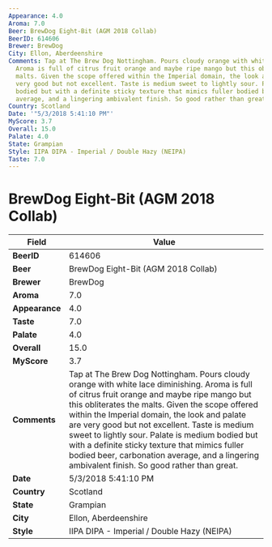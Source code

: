 ```yaml
---
Appearance: 4.0
Aroma: 7.0
Beer: BrewDog Eight-Bit (AGM 2018 Collab)
BeerID: 614606
Brewer: BrewDog
City: Ellon, Aberdeenshire
Comments: Tap at The Brew Dog Nottingham. Pours cloudy orange with white lace diminishing.
  Aroma is full of citrus fruit orange and maybe ripe mango but this obliterates the
  malts. Given the scope offered within the Imperial domain, the look and palate are
  very good but not excellent. Taste is medium sweet to lightly sour. Palate is medium
  bodied but with a definite sticky texture that mimics fuller bodied beer, carbonation
  average, and a lingering ambivalent finish. So good rather than great.
Country: Scotland
Date: '"5/3/2018 5:41:10 PM"'
MyScore: 3.7
Overall: 15.0
Palate: 4.0
State: Grampian
Style: IIPA DIPA - Imperial / Double Hazy (NEIPA)
Taste: 7.0
---
```


# BrewDog Eight-Bit (AGM 2018 Collab)

| Field         | Value |
|---------------|-------|
| **BeerID** | 614606 |
| **Beer** | BrewDog Eight-Bit (AGM 2018 Collab) |
| **Brewer** | BrewDog |
| **Aroma** | 7.0 |
| **Appearance** | 4.0 |
| **Taste** | 7.0 |
| **Palate** | 4.0 |
| **Overall** | 15.0 |
| **MyScore** | 3.7 |
| **Comments** | Tap at The Brew Dog Nottingham. Pours cloudy orange with white lace diminishing. Aroma is full of citrus fruit orange and maybe ripe mango but this obliterates the malts. Given the scope offered within the Imperial domain, the look and palate are very good but not excellent. Taste is medium sweet to lightly sour. Palate is medium bodied but with a definite sticky texture that mimics fuller bodied beer, carbonation average, and a lingering ambivalent finish. So good rather than great. |
| **Date** | 5/3/2018 5:41:10 PM |
| **Country** | Scotland |
| **State** | Grampian |
| **City** | Ellon, Aberdeenshire |
| **Style** | IIPA DIPA - Imperial / Double Hazy (NEIPA) |
